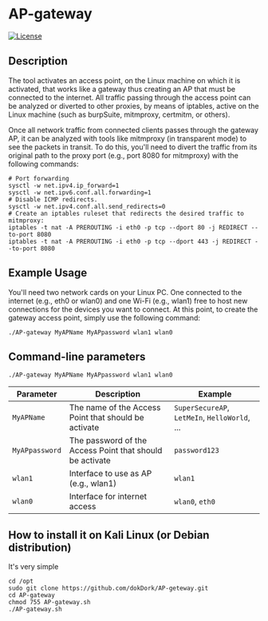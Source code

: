 # AP-gateway
[![License](https://img.shields.io/badge/license-MIT-_red.svg)](https://opensource.org/licenses/MIT)  


## Description
The tool activates an access point, on the Linux machine on which it is activated, that works like a gateway thus creating an AP that must be connected to the internet. All traffic passing through the access point can be analyzed or diverted to other proxies, by means of iptables, active on the Linux machine (such as burpSuite, mitmproxy, certmitm, or others).

Once all network traffic from connected clients passes through the gateway AP, it can be analyzed with tools like mitmproxy (in transparent mode) to see the packets in transit. To do this, you'll need to divert the traffic from its original path to the proxy port (e.g., port 8080 for mitmproxy) with the following commands:
 ```
# Port forwarding
sysctl -w net.ipv4.ip_forward=1
sysctl -w net.ipv6.conf.all.forwarding=1
# Disable ICMP redirects.
sysctl -w net.ipv4.conf.all.send_redirects=0
# Create an iptables ruleset that redirects the desired traffic to mitmproxy:
iptables -t nat -A PREROUTING -i eth0 -p tcp --dport 80 -j REDIRECT --to-port 8080
iptables -t nat -A PREROUTING -i eth0 -p tcp --dport 443 -j REDIRECT --to-port 8080
 ```


## Example Usage
You'll need two network cards on your Linux PC. One connected to the internet (e.g., eth0 or wlan0) and one Wi-Fi (e.g., wlan1) free to host new connections for the devices you want to connect. At this point, to create the gateway access point, simply use the following command:
 ```
./AP-gateway MyAPName MyAPpassword wlan1 wlan0
 ```
 
  
## Command-line parameters
```
./AP-gateway MyAPName MyAPpassword wlan1 wlan0
```

| Parameter | Description                          | Example       |
|-----------|--------------------------------------|---------------|
| `MyAPName`      | The name of the Access Point that should be activate | `SuperSecureAP`, `LetMeIn`, `HelloWorld`, ... |
| `MyAPpassword`      | The password of the Access Point that should be activate          | `password123`          |
| `wlan1`      | Interface to use as AP (e.g., wlan1)         | `wlan1`          |
| `wlan0`      | Interface for internet access       | `wlan0`, `eth0`          |
 
 
 
## How to install it on Kali Linux (or Debian distribution)
It's very simple  
```
cd /opt
sudo git clone https://github.com/dokDork/AP-geteway.git
cd AP-gateway 
chmod 755 AP-gateway.sh 
./AP-gateway.sh 
```
